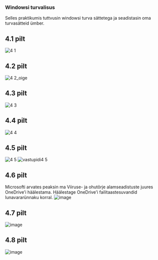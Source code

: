 ### Windowsi turvalisus
Selles praktikumis tuttvusin windowsi turva sättetega ja seadistasin oma turvasätteid ümber.

## 4.1 pilt
![4 1](https://github.com/user-attachments/assets/57225c28-7780-4499-ac15-7fecf3672d72)

## 4.2 pilt
![4 2_oige](https://github.com/user-attachments/assets/250175dd-7b94-4ecd-a5f4-486b943fae52)


## 4.3 pilt
![4 3](https://github.com/user-attachments/assets/ff1d9014-a43f-4d35-9b61-0eea374daee9)

## 4.4 pilt
![4 4](https://github.com/user-attachments/assets/f9ae0998-7b23-4b7e-9b26-c23a6e8c62a7)

## 4.5 pilt
![4 5](https://github.com/user-attachments/assets/3e433274-4533-45c4-84a4-942710d55a79)
![vastupidi4 5](https://github.com/user-attachments/assets/63e9dfbc-167d-44d7-b62d-8dcabe7635a2)

## 4.6 pilt
Microsofti arvates peaksin ma Viiruse- ja ohutõrje alamseadistuste juures OneDrive'i häälestama. Häälestage OneDrive'i failitaastesuvandid lunavararünnaku korral.
![image](https://github.com/user-attachments/assets/11439e26-1381-47c2-a425-b419c0d99748)

## 4.7 pilt
![image](https://github.com/user-attachments/assets/1a418347-8c73-4d0d-a141-81970afb6f7c)

## 4.8 pilt
![image](https://github.com/user-attachments/assets/947de228-54cf-4253-b2f4-e1de1130c992)

